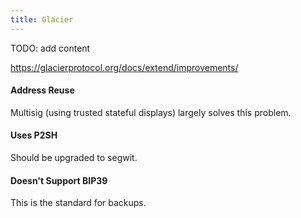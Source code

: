 ```yaml
---
title: Glacier
---
```


TODO: add content

https://glacierprotocol.org/docs/extend/improvements/

#### Address Reuse
Multisig (using trusted stateful displays) largely solves this problem.

#### Uses P2SH
Should be upgraded to segwit.

#### Doesn't Support BIP39
This is the standard for backups.
